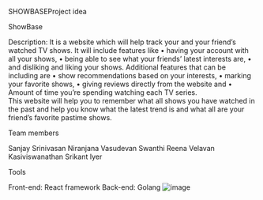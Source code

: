 SHOWBASEProject idea 

ShowBase

Description:
 It is a website which will help track your and your friend’s watched TV shows.
It will include features like 
•	having your account with all your shows, 
•	being able to see what your friends’ latest interests are, 
•	and disliking and liking your shows.
Additional features that can be including are 
•	show recommendations based on your interests, 
•	marking your favorite shows, 
•	giving reviews directly from the website and 
•	Amount of time you’re spending watching each TV series.  
This website will help you to remember what all shows you have watched in the past and help you know what the latest trend is and what all are your friend’s favorite pastime shows.

Team members

Sanjay Srinivasan
Niranjana Vasudevan
Swanthi Reena Velavan
Kasiviswanathan Srikant Iyer


Tools

Front-end: React framework
Back-end: Golang
![image](https://user-images.githubusercontent.com/30584808/149609501-4b07e07e-e667-43f3-b7ef-7c9ebc803798.png)
